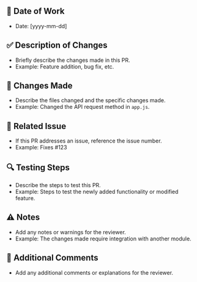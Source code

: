 ## 📅 Date of Work
- Date: [yyyy-mm-dd]

## ✅ Description of Changes
- Briefly describe the changes made in this PR.
- Example: Feature addition, bug fix, etc.

## 🔧 Changes Made
- Describe the files changed and the specific changes made.
- Example: Changed the API request method in `app.js`.

## 🚧 Related Issue
- If this PR addresses an issue, reference the issue number.
- Example: Fixes #123

## 🔍 Testing Steps
- Describe the steps to test this PR.
- Example: Steps to test the newly added functionality or modified feature.

## ⚠️ Notes
- Add any notes or warnings for the reviewer.
- Example: The changes made require integration with another module.

## 💬 Additional Comments
- Add any additional comments or explanations for the reviewer.
